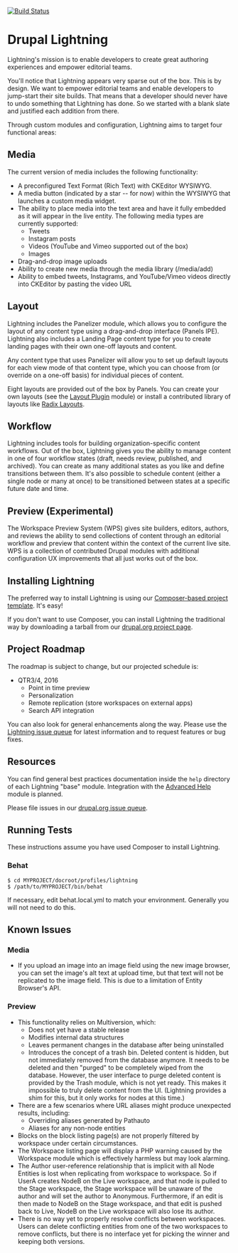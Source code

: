 [![Build Status](https://travis-ci.org/acquia/lightning.svg?branch=8.x-1.x)](https://travis-ci.org/acquia/lightning)

# Drupal Lightning
Lightning's mission is to enable developers to create great authoring
experiences and empower editorial teams.

You'll notice that Lightning appears very sparse out of the box. This is by
design. We want to empower editorial teams and enable developers to jump-start
their site builds. That means that a developer should never have to undo
something that Lightning has done. So we started with a blank slate and
justified each addition from there.

Through custom modules and configuration, Lightning aims to target four
functional areas:

## Media
The current version of media includes the following functionality:

* A preconfigured Text Format (Rich Text) with CKEditor WYSIWYG.
* A media button (indicated by a star -- for now) within the WYSIWYG that
  launches a custom media widget.
* The ability to place media into the text area and have it fully embedded as it
  will appear in the live entity. The following media types are currently
  supported:
  * Tweets
  * Instagram posts
  * Videos (YouTube and Vimeo supported out of the box)
  * Images
* Drag-and-drop image uploads
* Ability to create new media through the media library (/media/add)
* Ability to embed tweets, Instagrams, and YouTube/Vimeo videos directly into
  CKEditor by pasting the video URL

## Layout
Lightning includes the Panelizer module, which allows you to configure the
layout of any content type using a drag-and-drop interface (Panels IPE).
Lightning also includes a Landing Page content type for you to create
landing pages with their own one-off layouts and content.

Any content type that uses Panelizer will allow you to set up default layouts
for each view mode of that content type, which you can choose from (or override
on a one-off basis) for individual pieces of content.

Eight layouts are provided out of the box by Panels. You can create your own
layouts (see the [Layout Plugin](https://www.drupal.org/project/layout_plugin)
module) or install a contributed library of layouts like
[Radix Layouts](https://www.drupal.org/project/radix_layouts).

## Workflow
Lightning includes tools for building organization-specific content workflows.
Out of the box, Lightning gives you the ability to manage content in one of four
workflow states (draft, needs review, published, and archived). You can create
as many additional states as you like and define transitions between them. It's
also possible to schedule content (either a single node or many at once) to be
transitioned between states at a specific future date and time.

## Preview (Experimental)
The Workspace Preview System (WPS) gives site builders, editors, authors, and
reviews the ability to send collections of content through an editorial workflow
and preview that content within the context of the current live site. WPS is a
collection of contributed Drupal modules with additional configuration UX
improvements that all just works out of the box.

## Installing Lightning
The preferred way to install Lightning is using our
[Composer-based project template][template]. It's easy!

If you don't want to use Composer, you can install Lightning the traditional way
by downloading a tarball from our
[drupal.org project page](https://www.drupal.org/project/lightning).

## Project Roadmap
The roadmap is subject to change, but our projected schedule is:

* QTR3/4, 2016
  * Point in time preview
  * Personalization
  * Remote replication (store workspaces on external apps)
  * Search API integration

You can also look for general enhancements along the way. Please use the
[Lightning issue queue][issue_queue] for latest information and to request
features or bug fixes.

## Resources
You can find general best practices documentation inside the `help` directory of
each Lightning "base" module. Integration with the
[Advanced Help](https://www.drupal.org/project/advanced_help) module is planned.

Please file issues in our [drupal.org issue queue][issue_queue].

## Running Tests
These instructions assume you have used Composer to install Lightning.

### Behat
    $ cd MYPROJECT/docroot/profiles/lightning
    $ /path/to/MYPROJECT/bin/behat

If necessary, edit behat.local.yml to match your environment. Generally you
will not need to do this.

## Known Issues

### Media

* If you upload an image into an image field using the new image browser, you
  can set the image's alt text at upload time, but that text will not be
  replicated to the image field. This is due to a limitation of Entity Browser's
  API.

### Preview

* This functionality relies on Multiversion, which:
  * Does not yet have a stable release
  * Modifies internal data structures
  * Leaves permanent changes in the database after being uninstalled
  * Introduces the concept of a trash bin. Deleted content is hidden, but not
    immediately removed from the database anymore. It needs to be deleted and
    then "purged" to be completely wiped from the database. However, the user
    interface to purge deleted content is provided by the Trash module, which
    is not yet ready. This makes it impossible to truly delete content from the
    UI. (Lightning provides a shim for this, but it only works for nodes at this
    time.)
* There are a few scenarios where URL aliases might produce unexpected results,
  including:
  * Overriding aliases generated by Pathauto
  * Aliases for any non-node entities
* Blocks on the block listing page(s) are not properly filtered by workspace
  under certain circumstances.
* The Workspace listing page will display a PHP warning caused by the Workspace
  module which is effectively harmless but may look alarming.
* The Author user-reference relationship that is implicit with all Node Entities
  is lost when replicating from workspace to workspace. So if UserA creates
  NodeB on the Live workspace, and that node is pulled to the Stage workspace,
  the Stage workspace will be unaware of the author and will set the author to
  Anonymous. Furthermore, if an edit is then made to NodeB on the Stage
  workspace, and that edit is pushed back to Live, NodeB on the Live workspace
  will also lose its author.
* There is no way yet to properly resolve conflicts between workspaces. Users
  can delete conflicting entities from one of the two workspaces to remove
  conflicts, but there is no interface yet for picking the winner and keeping
  both versions.

[issue_queue]: https://www.drupal.org/project/issues/lightning "Lightning Issue Queue"
[template]: https://github.com/acquia/lightning-project "Composer-based project template"
[d.o_semver]: https://www.drupal.org/node/1612910
[lightning_composer_project]: https://github.com/acquia/lightning-project
